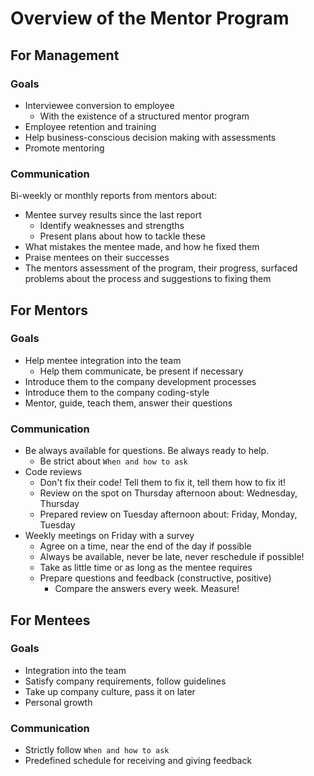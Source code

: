 # Overview of the Mentor Program


## For Management


### Goals

- Interviewee conversion to employee
	- With the existence of a structured mentor program
- Employee retention and training
- Help business-conscious decision making with assessments
- Promote mentoring

### Communication

Bi-weekly or monthly reports from mentors about:

- Mentee survey results since the last report
	- Identify weaknesses and strengths
	- Present plans about how to tackle these
- What mistakes the mentee made, and how he fixed them
- Praise mentees on their successes
- The mentors assessment of the program, their progress,  surfaced problems about the process and suggestions to fixing them


## For Mentors


### Goals

- Help mentee integration into the team
	- Help them communicate, be present if necessary
- Introduce them to the company development processes
- Introduce them to the company coding-style
- Mentor, guide, teach them, answer their questions

### Communication

- Be always available for questions. Be always ready to help.
	- Be strict about  `When and how to ask`
- Code reviews
	- Don't fix their code! Tell them to fix it, tell them how to fix it!
	- Review on the spot on Thursday afternoon about: Wednesday, Thursday
	- Prepared review on Tuesday afternoon about: Friday, Monday, Tuesday
- Weekly meetings on Friday with a survey
	- Agree on a time, near the end of the day if possible
	- Always be available, never be late, never reschedule if possible!
	- Take as little time or as long as the mentee requires
	- Prepare questions and feedback (constructive, positive)
		- Compare the answers every week. Measure!


## For Mentees


### Goals

- Integration into the team
- Satisfy company requirements, follow guidelines
- Take up company culture, pass it on later
- Personal growth

### Communication

- Strictly follow  `When and how to ask`
- Predefined schedule for receiving and giving feedback
